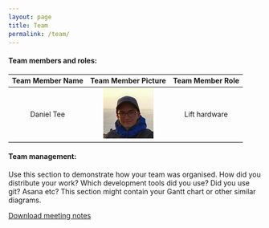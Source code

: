 ```yaml
---
layout: page
title: Team
permalink: /team/
---
```

#### Team members and roles: 
  <!-- Add your own picture and role in the table below -->
  
  | Team Member Name | Team Member Picture                              | Team Member Role |
  | :--------------: | :----------------------------------------------: | :--------------: |
  | Daniel Tee       | ![Daniel's Picture](/images/daniels_picture.jpg) | Lift hardware    |         
  

#### Team management: 
  Use this section to demonstrate how your team was organised. 
  How did you distribute your work? 
  Which development tools did you use? Did you use git? Asana etc? 
  This section might contain your Gantt chart or other similar diagrams.

[Download meeting notes](/archive/meeting_notes.zip)